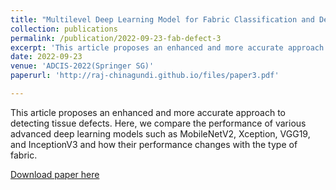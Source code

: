 ```yaml
---
title: "Multilevel Deep Learning Model for Fabric Classification and Defect Detection"
collection: publications
permalink: /publication/2022-09-23-fab-defect-3
excerpt: 'This article proposes an enhanced and more accurate approach to detecting tissue defects. Here, we compare the performance of various advanced deep learning models such as MobileNetV2, Xception, VGG19, and InceptionV3 and how their performance changes with the type of fabric.'
date: 2022-09-23
venue: 'ADCIS-2022(Springer SG)'
paperurl: 'http://raj-chinagundi.github.io/files/paper3.pdf'

---
```

This article proposes an enhanced and more accurate approach to detecting tissue defects. Here, we compare the performance of various advanced deep learning models such as MobileNetV2, Xception, VGG19, and InceptionV3 and how their performance changes with the type of fabric.

[Download paper here](https://link.springer.com/chapter/10.1007/978-981-99-0981-0_57)

